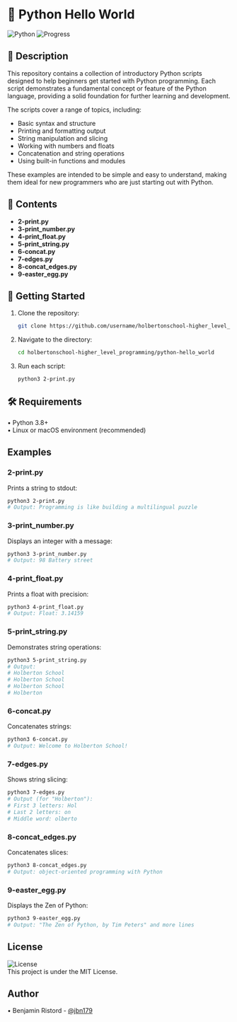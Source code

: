 # 👋 Python Hello World

![Python](https://img.shields.io/badge/Python-3.8%2B-blue.svg)
![Progress](https://img.shields.io/badge/Progress-Getting%20Started-yellow.svg)

## 📖 Description
This repository contains a collection of introductory Python scripts designed to help beginners get started with Python programming. Each script demonstrates a fundamental concept or feature of the Python language, providing a solid foundation for further learning and development.

The scripts cover a range of topics, including:
- Basic syntax and structure
- Printing and formatting output
- String manipulation and slicing
- Working with numbers and floats
- Concatenation and string operations
- Using built-in functions and modules

These examples are intended to be simple and easy to understand, making them ideal for new programmers who are just starting out with Python.

## 📂 Contents 
- **2-print.py**  
- **3-print_number.py**  
- **4-print_float.py**  
- **5-print_string.py**  
- **6-concat.py**  
- **7-edges.py**  
- **8-concat_edges.py**  
- **9-easter_egg.py**  

## 🚀 Getting Started
1. Clone the repository:
   ```bash
   git clone https://github.com/username/holbertonschool-higher_level_programming.git
   ```
2. Navigate to the directory:
   ```bash
   cd holbertonschool-higher_level_programming/python-hello_world
   ```
3. Run each script:
   ```bash
   python3 2-print.py
   ```

## 🛠️ Requirements
• Python 3.8+  
• Linux or macOS environment (recommended)

## Examples

### 2-print.py
Prints a string to stdout:
```bash
python3 2-print.py
# Output: Programming is like building a multilingual puzzle
```

### 3-print_number.py
Displays an integer with a message:
```bash
python3 3-print_number.py
# Output: 98 Battery street
```

### 4-print_float.py
Prints a float with precision:
```bash
python3 4-print_float.py
# Output: Float: 3.14159
```

### 5-print_string.py
Demonstrates string operations:
```bash
python3 5-print_string.py
# Output:
# Holberton School
# Holberton School
# Holberton School
# Holberton
```

### 6-concat.py
Concatenates strings:
```bash
python3 6-concat.py
# Output: Welcome to Holberton School!
```

### 7-edges.py
Shows string slicing:
```bash
python3 7-edges.py
# Output (for "Holberton"):
# First 3 letters: Hol
# Last 2 letters: on
# Middle word: olberto
```

### 8-concat_edges.py
Concatenates slices:
```bash
python3 8-concat_edges.py
# Output: object-oriented programming with Python
```

### 9-easter_egg.py
Displays the Zen of Python:
```bash
python3 9-easter_egg.py
# Output: "The Zen of Python, by Tim Peters" and more lines
```

## License
![License](https://img.shields.io/badge/License-MIT-green.svg)  
This project is under the MIT License.

## Author
• Benjamin Ristord - [@jbn179](https://github.com/jbn179)